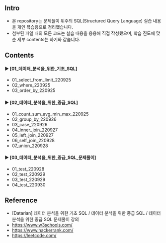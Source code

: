 ####
## Intro
- 본 repository는 문제풀이 위주의 SQL(Structured Query Language) 실습 내용을 개인 복습용으로 정리했습니다.
- 첨부된 파일 내의 모든 코드는 실습 내용을 응용해 직접 작성했으며, 학습 진도에 맞춘 세부 contents는 하기와 같습니다.
####
## Contents
#### ► [01_데이터_분석을_위한_기초_SQL]
- 01_select_from_limit_220925
- 02_where_220925
- 03_order_by_220925
####
#### ► [02_데이터_분석을_위한_중급_SQL]
- 01_count_sum_avg_min_max_220925
- 02_group_by_220926
- 03_case_220926
- 04_inner_join_220927
- 05_left_join_220927
- 06_self_join_220928
- 07_union_220928
####
#### ► [03_데이터_분석을_위한_중급_SQL_문제풀이]
- 01_test_220928
- 02_test_220929
- 03_test_220929
- 04_test_220930
####
## Reference
- [Datarian] 데이터 분석을 위한 기초 SQL / 데이터 분석을 위한 중급 SQL / 데이터 분석을 위한 중급 SQL 문제풀이 강의
- https://www.w3schools.com/
- https://www.hackerrank.com/
- https://leetcode.com/
####
